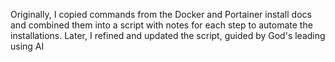 Originally, I copied commands from the Docker and Portainer install docs and combined them into a script with notes for each step to automate the installations. Later, I refined and updated the script, guided by God's leading using AI